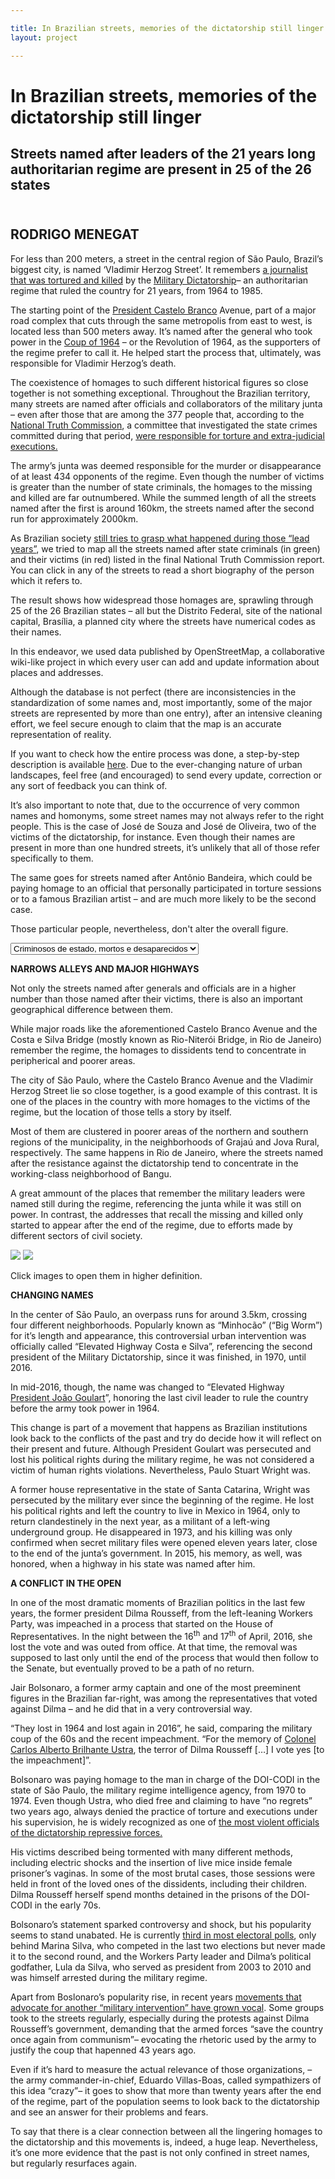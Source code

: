```yaml
---

title: In Brazilian streets, memories of the dictatorship still linger
layout: project

---
```

<html>
  <head>
    <meta charset="UTF-8">
    <meta name="viewport" content="width=device-width, initial-scale=1.0">
    <link href="https://fonts.googleapis.com/css?family=Cabin|Inconsolata|Nunito|Nunito+Sans|Pacifico|Quicksand|Roboto|Rubik|VT323" rel="stylesheet"/>
    <link rel="stylesheet" href="https://unpkg.com/leaflet@1.0.3/dist/leaflet.css" integrity="sha512-07I2e+7D8p6he1SIM+1twR5TIrhUQn9+I6yjqD53JQjFiMf8EtC93ty0/5vJTZGF8aAocvHYNEDJajGdNx1IsQ==" crossorigin=""/>
    <script src="https://unpkg.com/leaflet@1.0.3/dist/leaflet.js" integrity="sha512-A7vV8IFfih/D732iSSKi20u/ooOfj/AGehOKq0f4vLT1Zr2Y+RX7C+w8A1gaSasGtRUZpF/NZgzSAu4/Gc41Lg==" crossorigin=""></script>
    <script src="https://code.jquery.com/jquery-2.1.1.min.js"></script>
    <link rel="stylesheet" type="text/css" href="style.css"/>
    <title>In Brazilian streets, memories of the dictatorship still linger</title>
  </head>
  <body>
  <div id = header>
    <h1 class='top-header'>In Brazilian streets, memories of the dictatorship still linger </h1>
    <h2 class='linha-fina'>Streets named after leaders of the 21 years long authoritarian regime are present in 25 of the 26 states</h2>
    <h2 class ='author'><br>RODRIGO MENEGAT</h2>
  </div>
  <div id=textblock>
    <p>For less than 200 meters, a street in the central region of S&atilde;o Paulo, Brazil&rsquo;s biggest city, is named &lsquo;Vladimir Herzog Street&rsquo;. It remembers <a href = "https://en.wikipedia.org/wiki/Vladimir_Herzog" target="_blank">a journalist that was tortured and killed</a> by the <a href="https://en.wikipedia.org/wiki/Brazilian_military_government" target="_blank">Military Dictatorship</a>&ndash; an authoritarian regime that ruled the country for 21 years, from 1964 to 1985.</p>
    <p>The starting point of the <a href="https://en.wikipedia.org/wiki/Humberto_de_Alencar_Castelo_Branco" target="_blank">President Castelo Branco</a> Avenue, part of a major road complex that cuts through the same metropolis from east to west, is located less than 500 meters away. It&rsquo;s named after the general who took power in the <a href="https://en.wikipedia.org/wiki/1964_Brazilian_coup_d%27%C3%A9tat" target="_blank">Coup of 1964</a> &ndash; or the Revolution of 1964, as the supporters of the regime prefer to call it. He helped start the process that, ultimately, was responsible for Vladimir Herzog&rsquo;s death.</p>
    <p>The coexistence of homages to such different historical figures so close together is not something exceptional. Throughout the Brazilian territory, many streets are named after officials and collaborators of the military junta – even after those that are among the 377 people that, according to the <a href="https://en.wikipedia.org/wiki/National_Truth_Commission" target="_blank">National Truth Commission</a>, a committee that investigated the state crimes committed during that period, <a href="https://www.nytimes.com/2014/12/11/world/americas/torture-report-on-brazilian-dictatorship-is-released.html" target="_blank">were responsible for torture and extra-judicial executions.</a></p>
    <p>The army&rsquo;s junta was deemed responsible for the murder or disappearance of at least 434 opponents of the regime. Even though the number of victims is greater than the number of state criminals, the homages to the missing and killed are far outnumbered. While the summed length of all the streets named after the first is around 160km, the streets named after the second run for approximately 2000km.
    <p>As Brazilian society <a href="https://www.economist.com/news/americas/21636059-investigation-human-rights-abuses-names-culprits-far-too-late-final-reckoning" target="_blank">still tries to grasp what happened during those &ldquo;lead years&rdquo;</a>, we tried to map all the streets named after state criminals (in green) and their victims (in red) listed in the final National Truth Commission report. You can click in any of the streets to read a short biography of the person which it refers to.</p>
    <p>The result shows how widespread those homages are, sprawling through 25 of the 26 Brazilian states &ndash; all but the Distrito Federal, site of the national capital, Bras&iacute;lia, a planned city where the streets have numerical codes as their names.</p>
    <p>In this endeavor, we used data published by OpenStreetMap, a collaborative wiki-like project in which every user can add and update information about places and addresses.&nbsp;</p>
    <p>Although the database is not perfect (there are inconsistencies in the standardization of some names and, most importantly, some of the major streets are represented by more than one entry), after an intensive cleaning effort, we feel secure enough to claim that the map is an accurate representation of reality.</p>
    <p>If you want to check how the entire process was done, a step-by-step description is available <a href="https://github.com/RodrigoMenegat/studio-projects/tree/master/code/brazil-dictatorship-streets" target="_blank"> here</a>. Due to the ever-changing nature of urban landscapes, feel free (and encouraged) to send every update, correction or any sort of feedback you can think of.</p>
    <p>It&rsquo;s also important to note that, due to the occurrence of very common names and homonyms, some street names may not always refer to the right people. This is the case of Jos&eacute; de Souza and Jos&eacute; de Oliveira, two of the victims of the dictatorship, for instance. Even though their names are present in more than one hundred streets, it&rsquo;s unlikely that all of those refer specifically to them.</p>
    <p>The same goes for streets named after Ant&ocirc;nio Bandeira, which could be paying homage to an official that personally participated in torture sessions or to a famous Brazilian artist &ndash; and are much more likely to be the second case.</p>
    <p>Those particular people, nevertheless, don't alter the overall figure.</p>
    </div>
        <select id="select-menu">            
             <option value="0">Criminosos de estado, mortos e desaparecidos</option>
             <option value="1">Mortos e desaparecidos</option>
             <option value="2">Criminosos do estado</option>
     </select>
<div id='map'></div>
<script type="text/javascript" src="streets.js"></script>
<script type="text/javascript">

  var map = L.map('map').setView([-15.530552, -47.876554], 4);

  L.tileLayer('https://api.tiles.mapbox.com/v4/{id}/{z}/{x}/{y}.png?access_token=pk.eyJ1IjoibWFwYm94IiwiYSI6ImNpejY4NXVycTA2emYycXBndHRqcmZ3N3gifQ.rJcFIG214AriISLbB6B5aw', {
    minZoom: 3,
    maxZoom: 18,
    attribution: 'Map data &copy; <a href="http://openstreetmap.org">OpenStreetMap</a> contributors, ' +
      '<a href="http://creativecommons.org/licenses/by-sa/2.0/">CC-BY-SA</a>, ' +
      'Imagery © <a href="http://mapbox.com">Mapbox</a>',
    id: 'mapbox.light'
  }).addTo(map);

  // control that shows state info on hover
  var info = L.control();

  info.onAdd = function (map) {
    this._div = L.DomUtil.create('div', 'info');
    this.update();
    return this._div;
  };

  info.update = function (props) {
    this._div.innerHTML = '<h2>Nas ruas do Brasil, a ditadura ainda vive</h2>' + "43 anos depois do golpe militar que suspendeu a democracia no país<br>por duas décadas, ruas nomeadas em homenagem aos criminosos do<br>regime, em verde, são muito mais comuns do que as que fazem referência<br>aos mortos e desaparecidos, representadas em vermelho.<br>" + (props ?
      '<br><b>' + props.name + '</b><br />CIDADE: ' + props.city  
            : '<br>Clique em uma rua para aprender sobre o homenageado');
  };

  info.addTo(map);

  function style(feature) {
    return {
      weight: 3,
      opacity: 0.9,
      color: feature.properties.color,
      dashArray: '0',
      fillOpacity: 1,
      fillColor: 'None'
    };
  }

  function highlightFeature(e) {
    var layer = e.target;

    layer.setStyle({
      weight: 5,
      color: '#666',
      dashArray: '',
      fillOpacity: 0.7
    });

    if (!L.Browser.ie && !L.Browser.opera && !L.Browser.edge) {
      layer.bringToFront();
    }

    info.update(layer.feature.properties);
  }
  function updateArticle(e) {
    var layer = e.target;
    var props = layer.feature.properties;
    var articleDIV = document.getElementById("articlePlace");
    articleDIV.innerHTML = props.article
  }

  var geojson;

  function resetHighlight(e) {
    geojson.resetStyle(e.target);
    info.update();
  }

//  function zoomToFeature(e) {
//    map.fitBounds(e.target.getBounds());
//  }

  function onEachFeature(feature, layer) {
    layer.on({
      mouseover: highlightFeature,
      mouseout: resetHighlight,
      click: layer.bindPopup("<b>" + feature.properties.name + "</b><br>" +
      feature.properties.desc)
    });
  }

  geojson = L.geoJson(streets, {
    style: style,
    onEachFeature: onEachFeature
  }).addTo(map);

  </script>
  <script>
  $(document).ready(function () {
// this entire function Controls everything for the drop down menu
// you need to figure out how to change the text  
      $('#select-menu').change(function () {
    var selectedGroup = $('#select-menu').val();
    
    geojson.eachLayer(function (layer) {
      if (selectedGroup == 0)
        {
          map.addLayer(layer);
        } else if (layer.feature.properties.code != selectedGroup) {
      // If the layer's id is different from the selected one, remove it from the map
      map.removeLayer(layer);
        }
        else {
      // Otherwise add it do the map
      map.addLayer(layer);
        }
    });

  });
  });
</script>
  <div id=textblock>
    <p><strong>NARROWS ALLEYS AND MAJOR HIGHWAYS</strong></p>
    <p>Not only the streets named after generals and officials are in a higher number than those named after their victims, there is also an important geographical difference between them.</p>
    <p>While major roads like the aforementioned Castelo Branco Avenue and the Costa e Silva Bridge (mostly known as Rio-Niter&oacute;i Bridge, in Rio de Janeiro) remember the regime, the homages to dissidents tend to concentrate in peripherical and poorer areas.</p>
    <p>The city of S&atilde;o Paulo, where the Castelo Branco Avenue and the Vladimir Herzog Street lie so close together, is a good example of this contrast. It is one of the places in the country with more homages to the victims of the regime, but the location of those tells a story by itself.</p>
    <p>Most of them are clustered in poorer areas of the northern and southern regions of the municipality, in the neighborhoods of Graja&uacute; and Jova Rural, respectively. The same happens in Rio de Janeiro, where the streets named after the resistance against the dictatorship tend to concentrate in the working-class neighborhood of Bangu.</p>
    <p>A great ammount of the places that remember the military leaders were named still during the regime, referencing the junta while it was still on power. In contrast, the addresses that recall the missing and killed only started to appear after the end of the regime, due to efforts made by different sectors of civil society.</p>
    <a href="sp-big.jpg" target="_blank"><img src="sp.jpg"></a>
    <a href="rj-big.jpg" target="_blank"><img src="rj.jpg"></a>
    <p class = legend>Click images to open them in higher definition.</p>
    <p><strong>CHANGING NAMES</strong></p>
    <p>In the center of S&atilde;o Paulo, an overpass runs for around 3.5km, crossing four different neighborhoods. Popularly known as &ldquo;Minhoc&atilde;o&rdquo; (&ldquo;Big Worm&rdquo;) for it&rsquo;s length and appearance, this controversial urban intervention was officially called &ldquo;Elevated Highway Costa e Silva&rdquo;, referencing the second president of the Military Dictatorship, since it was finished, in 1970, until 2016.</p>
    <p>In mid-2016, though, the name was changed to &ldquo;Elevated Highway <a href="https://en.wikipedia.org/wiki/Jo%C3%A3o_Goulart" target="_blank">President Jo&atilde;o Goulart</a>&rdquo;, honoring the last civil leader to rule the country before the army took power in 1964.</p>
    <p>This change is part of a movement that happens as Brazilian institutions look back to the conflicts of the past and try do decide how it will reflect on their present and future. Although President Goulart was persecuted and lost his political rights during the military regime, he was not considered a victim of human rights violations. Nevertheless, Paulo Stuart Wright was.</p>
    <p>A former house representative in the state of Santa Catarina, Wright was persecuted by the military ever since the beginning of the regime. He lost his political rights and left the country to live in Mexico in 1964, only to return clandestinely in the next year, as a militant of a left-wing underground group. He disappeared in 1973, and his killing was only confirmed when secret military files were opened eleven years later, close to the end of the junta&rsquo;s government. In 2015, his memory, as well, was honored, when a highway in his state was named after him.</p>
    <p><strong>A CONFLICT IN THE OPEN</strong></p>
    <p>In one of the most dramatic moments of Brazilian politics in the last few years, the former president Dilma Rousseff, from the left-leaning Workers Party, was impeached in a process that started on the House of Representatives. In the night between the 16<sup>th</sup> and 17<sup>th</sup> of April, 2016, she lost the vote and was outed from office. At that time, the removal was supposed to last only until the end of the process that would then follow to the Senate, but eventually proved to be a path of no return.</p>
    <p>Jair Bolsonaro, a former army captain and one of the most preeminent figures in the Brazilian far-right, was among the representatives that voted against Dilma &ndash; and he did that in a very controversial way.</p>
    <p>&ldquo;They lost in 1964 and lost again in 2016&rdquo;, he said, comparing the military coup of the 60s and the recent impeachment. &ldquo;For the memory of <a href="https://en.wikipedia.org/wiki/Carlos_Alberto_Brilhante_Ustra" target="_blank">Colonel Carlos Alberto Brilhante Ustra</a>, the terror of Dilma Rousseff [&hellip;] I vote yes [to the impeachment]&rdquo;.</p>
    <p>Bolsonaro was paying homage to the man in charge of the DOI-CODI in the state of S&atilde;o Paulo, the military regime intelligence agency, from 1970 to 1974. Even though Ustra, who died free and claiming to have &ldquo;no regrets&rdquo; two years ago, always denied the practice of torture and executions under his supervision, he is widely recognized as one of <a href="http://www.bbc.com/news/world-latin-america-34546418" target="_blank">the most violent officials of the dictatorship repressive forces.</a></p>
    <p>His victims described being tormented with many different methods, including electric shocks and the insertion of live mice inside female prisoner&rsquo;s vaginas. In some of the most brutal cases, those sessions were held in front of the loved ones of the dissidents, including their children. Dilma Rousseff herself spend months detained in the prisons of the DOI-CODI in the early 70s.</p>
    <p>Bolsonaro&rsquo;s statement sparked controversy and shock, but his popularity seems to stand unabated. He is currently <a href="http://plus55.com/brazil-politics/2017/05/lula-bolsonaro-front-polls-2018-elections" target="_blank">third in most electoral polls</a>, only behind Marina Silva, who competed in the last two elections but never made it to the second round, and the Workers Party leader and Dilma&rsquo;s political godfather, Lula da Silva, who served as president from 2003 to 2010 and was himself arrested during the military regime.</p>
    <p>Apart from Boslonaro&rsquo;s popularity rise, in recent years <a href="https://www.nytimes.com/2016/05/03/opinion/in-brazil-a-new-nostalgia-for-military-dictatorship.html" target="_blank">movements that advocate for another &ldquo;military intervention&rdquo; have grown vocal</a>. Some groups took to the streets regularly, especially during the protests against Dilma Rousseff&rsquo;s government, demanding that the armed forces &ldquo;save the country once again from communism&rdquo;&ndash; evocating the rhetoric used by the army to justify the coup that hapenned 43 years ago.</p>
    <p>Even if it&rsquo;s hard to measure the actual relevance of those organizations, &ndash; the army commander-in-chief, Eduardo Villas-Boas, called sympathizers of this idea &ldquo;crazy&rdquo;&ndash; it goes to show that more than twenty years after the end of the regime, part of the population seems to look back to the dictatorship and see an answer for their problems and fears.</p>
    <p>To say that there is a clear connection between all the lingering homages to the dictatorship and this movements is, indeed, a huge leap. Nevertheless, it&rsquo;s one more evidence that the past is not only confined in street names, but regularly resurfaces again.</p>
    </div>
</body>
</html>